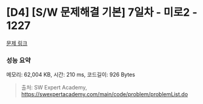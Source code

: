 # [D4] [S/W 문제해결 기본] 7일차 - 미로2 - 1227 

[문제 링크](https://swexpertacademy.com/main/code/problem/problemDetail.do?contestProbId=AV14wL9KAGkCFAYD) 

### 성능 요약

메모리: 62,004 KB, 시간: 210 ms, 코드길이: 926 Bytes



> 출처: SW Expert Academy, https://swexpertacademy.com/main/code/problem/problemList.do